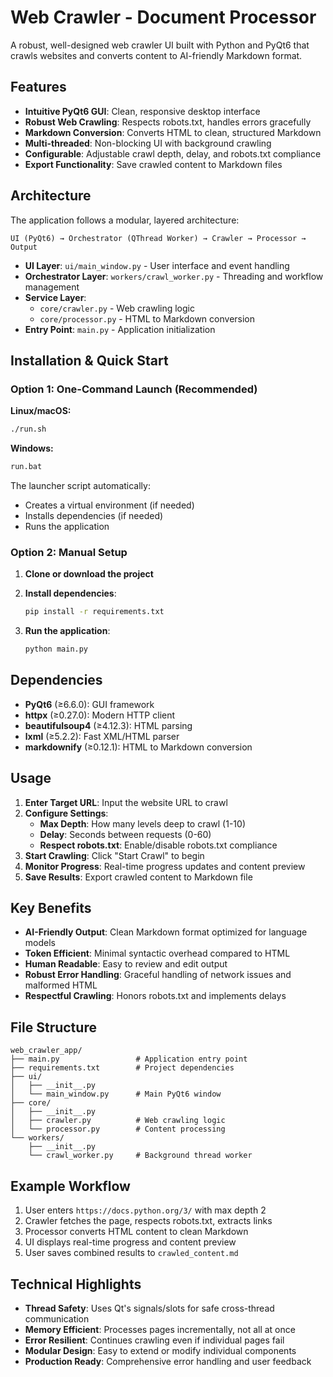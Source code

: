 # Web Crawler - Document Processor

A robust, well-designed web crawler UI built with Python and PyQt6 that crawls websites and converts content to AI-friendly Markdown format.

## Features

- **Intuitive PyQt6 GUI**: Clean, responsive desktop interface
- **Robust Web Crawling**: Respects robots.txt, handles errors gracefully
- **Markdown Conversion**: Converts HTML to clean, structured Markdown
- **Multi-threaded**: Non-blocking UI with background crawling
- **Configurable**: Adjustable crawl depth, delay, and robots.txt compliance
- **Export Functionality**: Save crawled content to Markdown files

## Architecture

The application follows a modular, layered architecture:

```
UI (PyQt6) → Orchestrator (QThread Worker) → Crawler → Processor → Output
```

- **UI Layer**: `ui/main_window.py` - User interface and event handling
- **Orchestrator Layer**: `workers/crawl_worker.py` - Threading and workflow management
- **Service Layer**: 
  - `core/crawler.py` - Web crawling logic
  - `core/processor.py` - HTML to Markdown conversion
- **Entry Point**: `main.py` - Application initialization

## Installation & Quick Start

### Option 1: One-Command Launch (Recommended)

**Linux/macOS:**
```bash
./run.sh
```

**Windows:**
```cmd
run.bat
```

The launcher script automatically:
- Creates a virtual environment (if needed)
- Installs dependencies (if needed)
- Runs the application

### Option 2: Manual Setup

1. **Clone or download the project**

2. **Install dependencies**:
   ```bash
   pip install -r requirements.txt
   ```

3. **Run the application**:
   ```bash
   python main.py
   ```

## Dependencies

- **PyQt6** (≥6.6.0): GUI framework
- **httpx** (≥0.27.0): Modern HTTP client
- **beautifulsoup4** (≥4.12.3): HTML parsing
- **lxml** (≥5.2.2): Fast XML/HTML parser
- **markdownify** (≥0.12.1): HTML to Markdown conversion

## Usage

1. **Enter Target URL**: Input the website URL to crawl
2. **Configure Settings**:
   - **Max Depth**: How many levels deep to crawl (1-10)
   - **Delay**: Seconds between requests (0-60)
   - **Respect robots.txt**: Enable/disable robots.txt compliance
3. **Start Crawling**: Click "Start Crawl" to begin
4. **Monitor Progress**: Real-time progress updates and content preview
5. **Save Results**: Export crawled content to Markdown file

## Key Benefits

- **AI-Friendly Output**: Clean Markdown format optimized for language models
- **Token Efficient**: Minimal syntactic overhead compared to HTML
- **Human Readable**: Easy to review and edit output
- **Robust Error Handling**: Graceful handling of network issues and malformed HTML
- **Respectful Crawling**: Honors robots.txt and implements delays

## File Structure

```
web_crawler_app/
├── main.py                 # Application entry point
├── requirements.txt        # Project dependencies
├── ui/
│   ├── __init__.py
│   └── main_window.py      # Main PyQt6 window
├── core/
│   ├── __init__.py
│   ├── crawler.py          # Web crawling logic
│   └── processor.py        # Content processing
└── workers/
    ├── __init__.py
    └── crawl_worker.py     # Background thread worker
```

## Example Workflow

1. User enters `https://docs.python.org/3/` with max depth 2
2. Crawler fetches the page, respects robots.txt, extracts links
3. Processor converts HTML content to clean Markdown
4. UI displays real-time progress and content preview
5. User saves combined results to `crawled_content.md`

## Technical Highlights

- **Thread Safety**: Uses Qt's signals/slots for safe cross-thread communication
- **Memory Efficient**: Processes pages incrementally, not all at once
- **Error Resilient**: Continues crawling even if individual pages fail
- **Modular Design**: Easy to extend or modify individual components
- **Production Ready**: Comprehensive error handling and user feedback